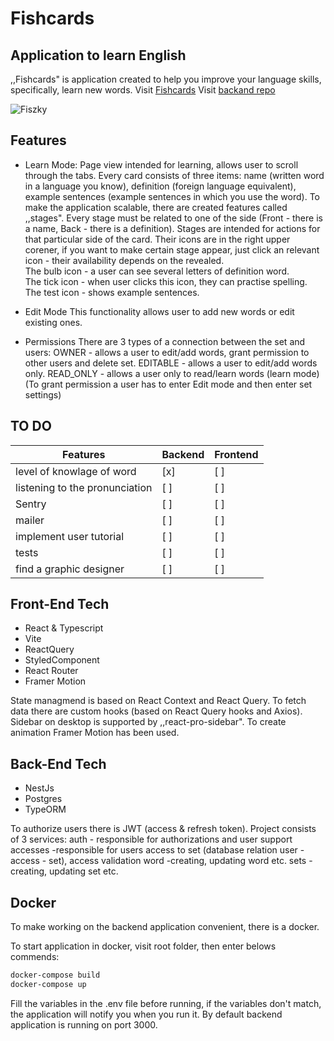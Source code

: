 # Fishcards
## Application to learn English

,,Fishcards" is application created to help you improve your language skills, specifically, learn new words.
Visit [Fishcards](https://flashcards-kcc4.onrender.com/register)
Visit [backand repo](https://github.com/Varox2x/my_dictionary_backend/tree/master)

![Fiszky](https://github.com/Varox2x/my_dictionary_frontend/assets/95167789/e8b7fcbb-8304-42a6-b421-d95f2b5f584a)

## Features

- Learn Mode:
Page view intended for learning, allows user to scroll through the tabs. Every card consists of three items: name (written word in a language you know), definition (foreign language equivalent), example sentences (example sentences in which you use the word). To make the application scalable, there are created features called ,,stages". Every stage must be related to one of the side (Front - there is a name, Back - there is a definition). Stages are intended for actions for that particular side of the card. Their icons are in the right upper corener, if you want to make certain stage appear, just click an relevant icon - their availability depends on the revealed.
<br>The bulb icon -  a user can see several letters of definition word.
<br>The tick icon -  when user clicks this icon, they can practise spelling.
<br>The test icon - shows example sentences.

- Edit Mode
This functionality allows user to add new words or edit existing ones.

- Permissions
There are 3 types of a connection between the set and users:
OWNER - allows a user to edit/add words, grant permission to other users and delete set.
EDITABLE - allows a user to edit/add words only.
READ_ONLY - allows a user only to read/learn words (learn mode)
(To grant permission a user has to enter Edit mode and then enter set settings)

## TO DO

| Features | Backend | Frontend |
|------------|------------|------------|
| level of knowlage of word | [x] | [ ] |
| listening to the pronunciation | [ ] | [ ] |
| Sentry | [ ] | [ ] |
| mailer | [ ] | [ ] |
| implement user tutorial | [ ] | [ ] |
| tests | [ ] | [ ] |
| find a graphic designer | [ ] | [ ] |

## Front-End Tech

- React & Typescript
- Vite
- ReactQuery
- StyledComponent
- React Router
- Framer Motion

State managmend is based on React Context and React Query. To fetch data there are custom hooks (based on React Query hooks and Axios). Sidebar on desktop is supported by ,,react-pro-sidebar". To create animation Framer Motion has been used.

## Back-End Tech

- NestJs
- Postgres
- TypeORM

To authorize users there is JWT (access & refresh token). 
Project consists of 3 services:
auth - responsible for authorizations and user support
accesses -responsible for users access to set (database relation user - access - set), access validation
word -creating, updating word etc.
sets - creating, updating set etc.


## Docker

To make working on the backend application convenient, there is a docker. 

To start application in docker, visit root folder, then enter belows commends:

```sh
docker-compose build
docker-compose up
```

Fill the variables in the .env file before running, if the variables don't match, the application will notify you when you run it. By default backend application is running on port 3000.
